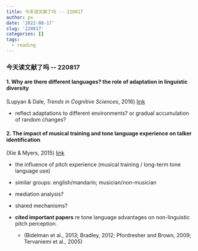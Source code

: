 ```yaml
---
title: 今天读文献了吗 -- 220817
author: px
date: '2022-08-17'
slug: '220817'
categories: []
tags:
  - reading
---
```


### 今天读文献了吗 -- 220817

#### 1. Why are there different languages? the role of adaptation in linguistic diversity

(Lupyan & Dale, *Trends in Cognitive Sciences*, 2016) [link](https://www.sciencedirect.com/science/article/pii/S1364661316301012)

- reflect adaptations to different environments? or gradual accumulation of random changes?

#### 2. The impact of musical training and tone language experience on talker identification

(Xie & Myers, 2015) [link](https://asa.scitation.org/doi/pdf/10.1121/1.4904699)

- the influence of pitch experience (musical training / long-term tone language use)

- similar groups: english/mandarin; musician/non-musician

- mediation analysis?

- shared mechanisms?

- **cited important papers** re tone language advantages on non-linguistic pitch perception. 
  
  - (Bidelman et al., 2013; Bradley, 2012; Pfordresher and Brown, 2009; Tervaniemi et al., 2005) 


